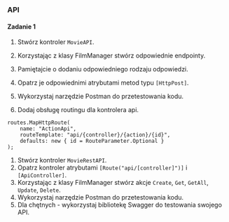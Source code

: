 ### API

#### Zadanie 1

1. Stwórz kontroler `MovieAPI`.
1. Korzystając z klasy FilmManager stwórz odpowiednie endpointy.
1. Pamiętajcie o dodaniu odpowiedniego rodzaju odpowiedzi. 
1. Opatrz je odpowiednimi atrybutami metod typu `[HttpPost]`.
1. Wykorzystaj narzędzie Postman do przetestowania kodu.

1. Dodaj obsługę routingu dla kontrolera api. 
```
routes.MapHttpRoute(
    name: "ActionApi",
    routeTemplate: "api/{controller}/{action}/{id}",
    defaults: new { id = RouteParameter.Optional }
);
```
1. Stwórz kontroler `MovieRestAPI`.
1. Opatrz kontroler atrybutami `[Route("api/[controller]")]` i `[ApiController]`.
1. Korzystając z klasy FilmManager stwórz akcje `Create`, `Get`, `GetAll`, `Update`, `Delete`.
1. Wykorzystaj narzędzie Postman do przetestowania kodu.
1. Dla chętnych - wykorzystaj bibliotekę Swagger do testowania swojego API.